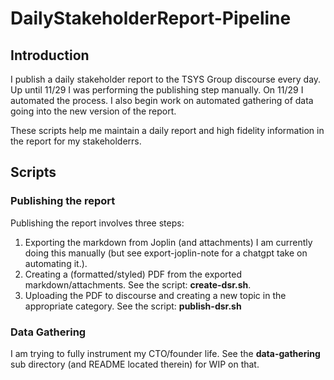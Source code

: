 # DailyStakeholderReport-Pipeline

## Introduction

I publish a daily stakeholder report to the TSYS Group discourse every day. Up until 11/29 I was performing the publishing step manually.
On 11/29 I automated the process. I also begin work on automated gathering of data going into the new version of the report.

These scripts help me maintain a daily report and high fidelity information in the report for my stakeholderrs.

## Scripts

### Publishing the report

Publishing the report involves three steps:

1. Exporting the markdown from Joplin (and attachments) I am currently doing this manually (but see export-joplin-note for a chatgpt take on automating it.).
2. Creating a (formatted/styled) PDF from the exported markdown/attachments. See the script: **create-dsr.sh**.
3. Uploading the PDF to discourse and creating a new topic in the appropriate category. See the script: **publish-dsr.sh**

### Data Gathering

I am trying to fully instrument my CTO/founder life. See the **data-gathering** sub directory (and README located therein) for WIP on that.